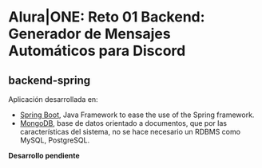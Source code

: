 # Alura|ONE: Reto 01 Backend: Generador de Mensajes Automáticos para Discord

## backend-spring

Aplicación desarrollada en:
- [Spring Boot](https://spring.io/projects/spring-boot), Java Framework to ease the use of the Spring framework.
- [MongoDB](https://www.mongodb.com/), base de datos orientado a documentos, que por las características del sistema, no se hace necesario un RDBMS como MySQL, PostgreSQL.

**Desarrollo pendiente**
